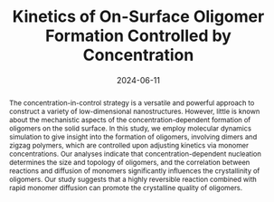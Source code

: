 ---
title: Kinetics of On-Surface Oligomer Formation Controlled by Concentration
authors:
- Xiang-Kun Yu
- Rui Shi
- Li−Li Zhang
- Huan-Yu Zhao
- 朱有亮
- Zhong-Yuan Lu
date: '2024-06-11'
doi: 10.1021/acs.macromol.3c02153
publish_types: 期刊文章
publication: Macromolecules
publication_short: Macromolecules
abstract: The concentration-in-control strategy is a versatile and  powerful approach to construct a variety of low-dimensional  nanostructures. However, little is known about the mechanistic aspects  of the concentration-dependent formation of oligomers on the solid  surface. In this study, we employ molecular dynamics simulation to give  insight into the formation of oligomers, involving dimers and zigzag  polymers, which are controlled upon adjusting kinetics via monomer  concentrations. Our analyses indicate that concentration-dependent  nucleation determines the size and topology of oligomers, and the  correlation between reactions and diffusion of monomers significantly  influences the crystallinity of oligomers. Our study suggests that a  highly reversible reaction combined with rapid monomer diffusion can  promote the crystalline quality of oligomers.
url_pdf: https://pubs.acs.org/doi/10.1021/acs.macromol.3c02153
---
